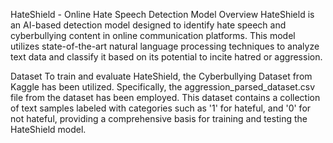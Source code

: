 HateShield - Online Hate Speech Detection Model
Overview
HateShield is an AI-based detection model designed to identify hate speech and cyberbullying content in online communication platforms. This model utilizes state-of-the-art natural language processing techniques to analyze text data and classify it based on its potential to incite hatred or aggression.

Dataset
To train and evaluate HateShield, the Cyberbullying Dataset from Kaggle has been utilized. Specifically, the aggression_parsed_dataset.csv file from the dataset has been employed. This dataset contains a collection of text samples labeled with categories such as '1' for hateful, and '0' for not hateful, providing a comprehensive basis for training and testing the HateShield model.

